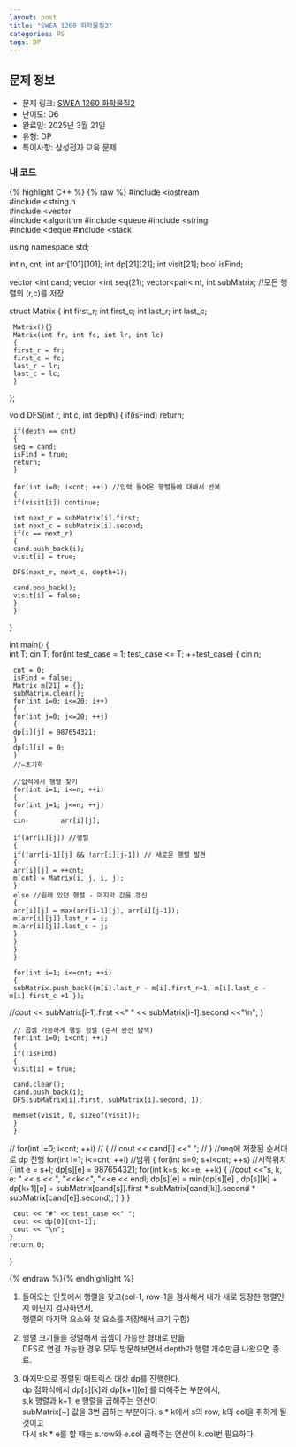 ```yaml
---
layout: post
title: "SWEA 1260 화학물질2"
categories: PS
tags: DP
---
```


## 문제 정보
- 문제 링크: [SWEA 1260 화학물질2](https://swexpertacademy.com/main/code/problem/problemDetail.do?contestProbId=AV18OR16IuUCFAZN)
- 난이도: <span style="color:#000000">D6</span>
- 완료일: 2025년 3월 21일
- 유형: DP
- 특이사항: 삼성전자 교육 문제

### 내 코드

{% highlight C++ %} {% raw %}
#include <iostream	
#include <string.h	
#include <vector	
#include <algorithm	
#include <queue	
#include <string	
#include <deque	
#include <stack	

using namespace std;

int n, cnt;
int arr[101][101];
int dp[21][21];
int visit[21];
bool isFind;

vector <int	 cand;
vector <int	 seq(21);
vector<pair<int, int		 subMatrix; //모든 행렬의 (r,c)를 저장

struct Matrix
{
	 int first_r;
	 int first_c;
	 int last_r;
	 int last_c;
	 
	 Matrix(){}
	 Matrix(int fr, int fc, int lr, int lc)
	 {
	 first_r = fr;
	 first_c = fc;
	 last_r = lr;
	 last_c = lc;
	 }
};

void DFS(int r, int c, int depth)
{
	 if(isFind) return;

	 if(depth == cnt)
	 {
	 seq = cand;
	 isFind = true;
	 return;
	 }

	 for(int i=0; i<cnt; ++i) //입력 들어온 행렬들에 대해서 반복
	 {
	 if(visit[i]) continue;

	 int next_r = subMatrix[i].first;
	 int next_c = subMatrix[i].second;
	 if(c == next_r)
	 {
	 cand.push_back(i);
	 visit[i] = true;

	 DFS(next_r, next_c, depth+1);

	 cand.pop_back();
	 visit[i] = false;
	 }
	 }
}

int main()
{   
	 int T;
	 cin 		 T;
	for(int test_case = 1; test_case <= T; ++test_case)
	{
	 cin 		 n;

	 cnt = 0;
	 isFind = false;
	 Matrix m[21] = {};
	 subMatrix.clear();
	 for(int i=0; i<=20; i++)
	 {
	 for(int j=0; j<=20; ++j)
	 {
	 dp[i][j] = 987654321;
	 }
	 dp[i][i] = 0;
	 }
	 //~초기화

	 //입력에서 행렬 찾기
	 for(int i=1; i<=n; ++i)
	 {
	 for(int j=1; j<=n; ++j)
	 {
	 cin 		 arr[i][j];

	 if(arr[i][j]) //행렬
	 {
	 if(!arr[i-1][j] && !arr[i][j-1]) // 새로운 행렬 발견
	 {
	 arr[i][j] = ++cnt;
	 m[cnt] = Matrix(i, j, i, j);
	 }
	 else //원래 있던 행렬 - 마지막 값을 갱신
	 {
	 arr[i][j] = max(arr[i-1][j], arr[i][j-1]);
	 m[arr[i][j]].last_r = i;
	 m[arr[i][j]].last_c = j;
	 }
	 }
	 }
	 }

	 for(int i=1; i<=cnt; ++i)
	 {
	 subMatrix.push_back({m[i].last_r - m[i].first_r+1, m[i].last_c - m[i].first_c +1 });
//cout << subMatrix[i-1].first <<" " << subMatrix[i-1].second <<"\n";
	 }

	 // 곱셈 가능하게 행렬 정렬 (순서 완전 탐색)
	 for(int i=0; i<cnt; ++i)
	 {
	 if(!isFind)
	 {
	 visit[i] = true;

	 cand.clear();
	 cand.push_back(i);
	 DFS(subMatrix[i].first, subMatrix[i].second, 1);

	 memset(visit, 0, sizeof(visit));
	 }
	 }
// for(int i=0; i<cnt; ++i)
// {
//     cout << cand[i] <<" ";
// }
	 //seq에 저장된 순서대로 dp 진행
	 for(int l=1; l<=cnt; ++l) //범위
	 {
	 for(int s=0; s+l<cnt; ++s) //시작위치
	 {
	 int e = s+l;
	 dp[s][e] = 987654321;
	 for(int k=s; k<=e; ++k)
	 {
//cout <<"s, k, e: " << s << ", "<<k<<", "<<e << endl;
	 dp[s][e] = min(dp[s][e] , dp[s][k] + dp[k+1][e] +
	 subMatrix[cand[s]].first * subMatrix[cand[k]].second * subMatrix[cand[e]].second);
	 }
	 }
	 }

	 cout << "#" << test_case <<" ";
	 cout << dp[0][cnt-1];
	 cout << "\n";
	}
	return 0;
}

{% endraw %}{% endhighlight %}

  1. 들어오는 인풋에서 행렬을 찾고(col-1, row-1을 검사해서 내가 새로 등장한 행렬인지 아닌지 검사하면서,  
행렬의 마지막 요소와 첫 요소를 저장해서 크기 구함)  

  2. 행렬 크기들을 정렬해서 곱셈이 가능한 형태로 만듦  
DFS로 연결 가능한 경우 모두 방문해보면서 depth가 행렬 개수만큼 나왔으면 종료.  

  3. 마지막으로 정렬된 매트릭스 대상 dp를 진행한다.  
dp 점화식에서 dp[s][k]와 dp[k+1][e] 를 더해주는 부분에서,  
s,k 행렬과 k+1, e 행렬을 곱해주는 연산이   
subMatrix[~] 값을 3번 곱하는 부분이다. s * k에서 s의 row, k의 col을 취하게 될 것이고  
다시 sk * e를 할 때는 s.row와 e.col 곱해주는 연산이 k.col번 필요하다.  

